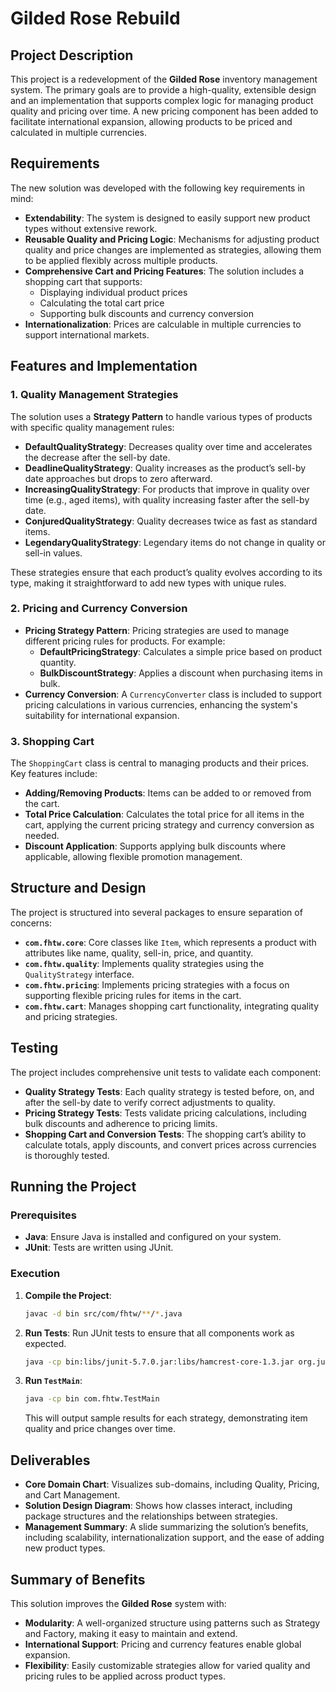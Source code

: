 # Gilded Rose Rebuild

## Project Description

This project is a redevelopment of the **Gilded Rose** inventory management system. The primary goals are to provide a high-quality, extensible design and an implementation that supports complex logic for managing product quality and pricing over time. A new pricing component has been added to facilitate international expansion, allowing products to be priced and calculated in multiple currencies.

## Requirements

The new solution was developed with the following key requirements in mind:

- **Extendability**: The system is designed to easily support new product types without extensive rework.
- **Reusable Quality and Pricing Logic**: Mechanisms for adjusting product quality and price changes are implemented as strategies, allowing them to be applied flexibly across multiple products.
- **Comprehensive Cart and Pricing Features**: The solution includes a shopping cart that supports:
  - Displaying individual product prices
  - Calculating the total cart price
  - Supporting bulk discounts and currency conversion
- **Internationalization**: Prices are calculable in multiple currencies to support international markets.

## Features and Implementation

### 1. **Quality Management Strategies**

The solution uses a **Strategy Pattern** to handle various types of products with specific quality management rules:

- **DefaultQualityStrategy**: Decreases quality over time and accelerates the decrease after the sell-by date.
- **DeadlineQualityStrategy**: Quality increases as the product’s sell-by date approaches but drops to zero afterward.
- **IncreasingQualityStrategy**: For products that improve in quality over time (e.g., aged items), with quality increasing faster after the sell-by date.
- **ConjuredQualityStrategy**: Quality decreases twice as fast as standard items.
- **LegendaryQualityStrategy**: Legendary items do not change in quality or sell-in values.

These strategies ensure that each product’s quality evolves according to its type, making it straightforward to add new types with unique rules.

### 2. **Pricing and Currency Conversion**

- **Pricing Strategy Pattern**: Pricing strategies are used to manage different pricing rules for products. For example:
  - **DefaultPricingStrategy**: Calculates a simple price based on product quantity.
  - **BulkDiscountStrategy**: Applies a discount when purchasing items in bulk.
- **Currency Conversion**: A `CurrencyConverter` class is included to support pricing calculations in various currencies, enhancing the system's suitability for international expansion.

### 3. **Shopping Cart**

The `ShoppingCart` class is central to managing products and their prices. Key features include:
- **Adding/Removing Products**: Items can be added to or removed from the cart.
- **Total Price Calculation**: Calculates the total price for all items in the cart, applying the current pricing strategy and currency conversion as needed.
- **Discount Application**: Supports applying bulk discounts where applicable, allowing flexible promotion management.

## Structure and Design

The project is structured into several packages to ensure separation of concerns:

- **`com.fhtw.core`**: Core classes like `Item`, which represents a product with attributes like name, quality, sell-in, price, and quantity.
- **`com.fhtw.quality`**: Implements quality strategies using the `QualityStrategy` interface.
- **`com.fhtw.pricing`**: Implements pricing strategies with a focus on supporting flexible pricing rules for items in the cart.
- **`com.fhtw.cart`**: Manages shopping cart functionality, integrating quality and pricing strategies.

## Testing

The project includes comprehensive unit tests to validate each component:

- **Quality Strategy Tests**: Each quality strategy is tested before, on, and after the sell-by date to verify correct adjustments to quality.
- **Pricing Strategy Tests**: Tests validate pricing calculations, including bulk discounts and adherence to pricing limits.
- **Shopping Cart and Conversion Tests**: The shopping cart’s ability to calculate totals, apply discounts, and convert prices across currencies is thoroughly tested.

## Running the Project

### Prerequisites

- **Java**: Ensure Java is installed and configured on your system.
- **JUnit**: Tests are written using JUnit.

### Execution

1. **Compile the Project**:
   ```bash
   javac -d bin src/com/fhtw/**/*.java
   ```

2. **Run Tests**: Run JUnit tests to ensure that all components work as expected.
   ```bash
   java -cp bin:libs/junit-5.7.0.jar:libs/hamcrest-core-1.3.jar org.junit.runner.JUnitCore
   ```

3. **Run `TestMain`**:
   ```bash
   java -cp bin com.fhtw.TestMain
   ```

   This will output sample results for each strategy, demonstrating item quality and price changes over time.

## Deliverables

- **Core Domain Chart**: Visualizes sub-domains, including Quality, Pricing, and Cart Management.
- **Solution Design Diagram**: Shows how classes interact, including package structures and the relationships between strategies.
- **Management Summary**: A slide summarizing the solution’s benefits, including scalability, internationalization support, and the ease of adding new product types.

## Summary of Benefits

This solution improves the **Gilded Rose** system with:

- **Modularity**: A well-organized structure using patterns such as Strategy and Factory, making it easy to maintain and extend.
- **International Support**: Pricing and currency features enable global expansion.
- **Flexibility**: Easily customizable strategies allow for varied quality and pricing rules to be applied across product types.
